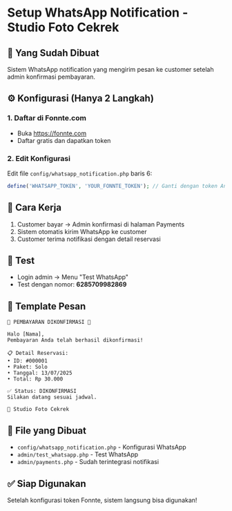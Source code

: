 # Setup WhatsApp Notification - Studio Foto Cekrek

## 🎯 Yang Sudah Dibuat
Sistem WhatsApp notification yang mengirim pesan ke customer setelah admin konfirmasi pembayaran.

## ⚙️ Konfigurasi (Hanya 2 Langkah)

### 1. Daftar di Fonnte.com
- Buka https://fonnte.com
- Daftar gratis dan dapatkan token

### 2. Edit Konfigurasi
Edit file `config/whatsapp_notification.php` baris 6:
```php
define('WHATSAPP_TOKEN', 'YOUR_FONNTE_TOKEN'); // Ganti dengan token Anda
```

## 🔄 Cara Kerja
1. Customer bayar → Admin konfirmasi di halaman Payments
2. Sistem otomatis kirim WhatsApp ke customer
3. Customer terima notifikasi dengan detail reservasi

## 🧪 Test
- Login admin → Menu "Test WhatsApp" 
- Test dengan nomor: **6285709982869**

## 📱 Template Pesan
```
🎉 PEMBAYARAN DIKONFIRMASI 🎉

Halo [Nama],
Pembayaran Anda telah berhasil dikonfirmasi!

📋 Detail Reservasi:
• ID: #000001
• Paket: Solo
• Tanggal: 13/07/2025
• Total: Rp 30.000

✅ Status: DIKONFIRMASI
Silakan datang sesuai jadwal.

📸 Studio Foto Cekrek
```

## 📁 File yang Dibuat
- `config/whatsapp_notification.php` - Konfigurasi WhatsApp
- `admin/test_whatsapp.php` - Test WhatsApp
- `admin/payments.php` - Sudah terintegrasi notifikasi

## ✅ Siap Digunakan
Setelah konfigurasi token Fonnte, sistem langsung bisa digunakan!
